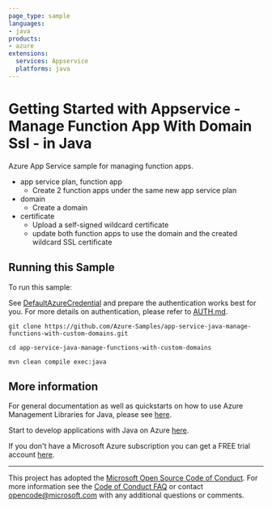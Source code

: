 ```yaml
---
page_type: sample
languages:
- java
products:
- azure
extensions:
  services: Appservice
  platforms: java
---
```


# Getting Started with Appservice - Manage Function App With Domain Ssl - in Java #


  Azure App Service sample for managing function apps.
   - app service plan, function app
     - Create 2 function apps under the same new app service plan
   - domain
     - Create a domain
   - certificate
     - Upload a self-signed wildcard certificate
     - update both function apps to use the domain and the created wildcard SSL certificate
 

## Running this Sample ##

To run this sample:

See [DefaultAzureCredential](https://github.com/Azure/azure-sdk-for-java/tree/master/sdk/identity/azure-identity#defaultazurecredential) and prepare the authentication works best for you. For more details on authentication, please refer to [AUTH.md](https://github.com/Azure/azure-sdk-for-java/blob/master/sdk/resourcemanager/docs/AUTH.md).

    git clone https://github.com/Azure-Samples/app-service-java-manage-functions-with-custom-domains.git

    cd app-service-java-manage-functions-with-custom-domains

    mvn clean compile exec:java

## More information ##

For general documentation as well as quickstarts on how to use Azure Management Libraries for Java, please see [here](https://aka.ms/azsdk/java/mgmt).

Start to develop applications with Java on Azure [here](http://azure.com/java).

If you don't have a Microsoft Azure subscription you can get a FREE trial account [here](http://go.microsoft.com/fwlink/?LinkId=330212).

---

This project has adopted the [Microsoft Open Source Code of Conduct](https://opensource.microsoft.com/codeofconduct/). For more information see the [Code of Conduct FAQ](https://opensource.microsoft.com/codeofconduct/faq/) or contact [opencode@microsoft.com](mailto:opencode@microsoft.com) with any additional questions or comments.
